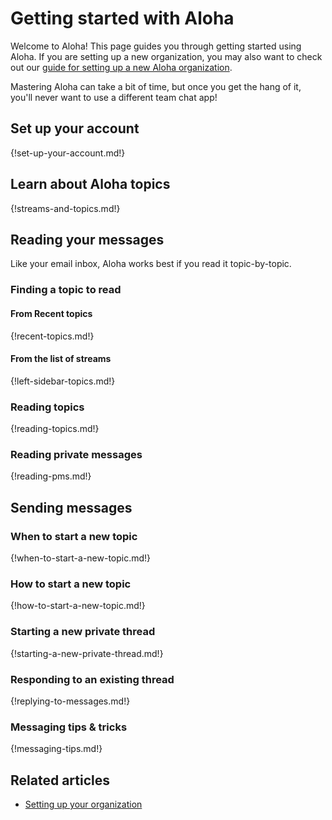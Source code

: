 # Getting started with Aloha

Welcome to Aloha! This page guides you through getting started using
Aloha. If you are setting up a new organization, you may also want to
check out our [guide for setting up a new Aloha
organization](/help/getting-your-organization-started-with-zulip).

Mastering Aloha can take a bit of time, but once you get the hang of
it, you'll never want to use a different team chat app!

## Set up your account

{!set-up-your-account.md!}

## Learn about Aloha topics

{!streams-and-topics.md!}

## Reading your messages

Like your email inbox, Aloha works best if you read it topic-by-topic.

### Finding a topic to read

#### From Recent topics

{!recent-topics.md!}

#### From the list of streams

{!left-sidebar-topics.md!}

### Reading topics

{!reading-topics.md!}

### Reading private messages

{!reading-pms.md!}

## Sending messages

### When to start a new topic

{!when-to-start-a-new-topic.md!}

### How to start a new topic

{!how-to-start-a-new-topic.md!}

### Starting a new private thread

{!starting-a-new-private-thread.md!}

### Responding to an existing thread

{!replying-to-messages.md!}

### Messaging tips & tricks

{!messaging-tips.md!}

## Related articles

* [Setting up your organization](/help/getting-your-organization-started-with-zulip)

